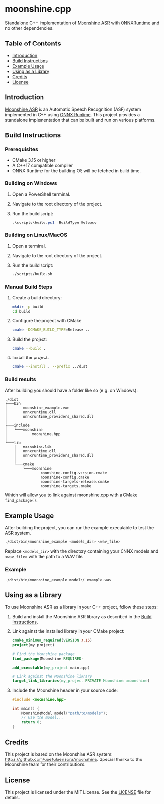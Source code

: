 # moonshine.cpp

Standalone C++ implementation of [Moonshine ASR](https://github.com/usefulsensors/moonshine) with [ONNXRuntime](https://github.com/microsoft/onnxruntime) and no other dependencies.

## Table of Contents

- [Introduction](#introduction)
- [Build Instructions](#build-instructions)
- [Example Usage](#example-usage)
- [Using as a Library](#using-as-a-library)
- [Credits](#credits)
- [License](#license)

## Introduction

[Moonshine ASR](https://github.com/usefulsensors/moonshine) is an Automatic Speech Recognition (ASR) system implemented in C++ using [ONNX Runtime](https://github.com/microsoft/onnxruntime). This project provides a standalone implementation that can be built and run on various platforms.

## Build Instructions

### Prerequisites

- CMake 3.15 or higher
- A C++17 compatible compiler
- ONNX Runtime for the building OS will be fetched in build time.

### Building on Windows

1. Open a PowerShell terminal.
2. Navigate to the root directory of the project.
3. Run the build script:

    ```ps1
    .\scripts\build.ps1 -BuildType Release
    ```

### Building on Linux/MacOS

1. Open a terminal.
2. Navigate to the root directory of the project.
3. Run the build script:

    ```sh
    ./scripts/build.sh
    ```

### Manual Build Steps

1. Create a build directory:

    ```sh
    mkdir -p build
    cd build
    ```

2. Configure the project with CMake:

    ```sh
    cmake -DCMAKE_BUILD_TYPE=Release ..
    ```

3. Build the project:

    ```sh
    cmake --build .
    ```

4. Install the project:

    ```sh
    cmake --install . --prefix ../dist
    ```

### Build results

After building you should have a folder like so (e.g. on Windows):

```
./dist
├───bin
│       moonshine_example.exe
│       onnxruntime.dll
│       onnxruntime_providers_shared.dll
│       
├───include
│   └───moonshine
│           moonshine.hpp
│
└───lib
    │   moonshine.lib
    │   onnxruntime.dll
    │   onnxruntime_providers_shared.dll
    │
    └───cmake
        └───moonshine
                moonshine-config-version.cmake
                moonshine-config.cmake
                moonshine-targets-release.cmake
                moonshine-targets.cmake
```

Which will allow you to link against moonshine.cpp with a CMake `find_package()`.

## Example Usage

After building the project, you can run the example executable to test the ASR system.

```sh
./dist/bin/moonshine_example <models_dir> <wav_file>
```

Replace `<models_dir>` with the directory containing your ONNX models and `<wav_file>` with the path to a WAV file.

### Example

```sh
./dist/bin/moonshine_example models/ example.wav
```

## Using as a Library

To use Moonshine ASR as a library in your C++ project, follow these steps:

1. Build and install the Moonshine ASR library as described in the [Build Instructions](#build-instructions).

2. Link against the installed library in your CMake project:

    ```cmake
    cmake_minimum_required(VERSION 3.15)
    project(my_project)

    # Find the Moonshine package
    find_package(Moonshine REQUIRED)

    add_executable(my_project main.cpp)

    # Link against the Moonshine library
    target_link_libraries(my_project PRIVATE Moonshine::moonshine)
    ```

3. Include the Moonshine header in your source code:

    ```cpp
    #include <moonshine.hpp>

    int main() {
        MoonshineModel model("path/to/models");
        // Use the model...
        return 0;
    }
    ```

## Credits

This project is based on the Moonshine ASR system: https://github.com/usefulsensors/moonshine. Special thanks to the Moonshine team for their contributions.

## License

This project is licensed under the MIT License. See the [LICENSE](LICENSE) file for details.
